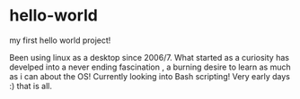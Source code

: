 # hello-world
my first hello world project!

Been using linux as a desktop since 2006/7. What started as a curiosity has develped into a never ending fascination , a burning desire to learn as much as i can about the OS! Currently looking into Bash scripting! Very early days :)
that is all.

